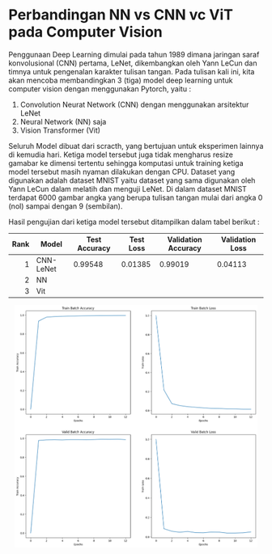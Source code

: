 # Perbandingan NN vs CNN vc ViT pada Computer Vision

Penggunaan Deep Learning dimulai pada tahun 1989 dimana jaringan saraf konvolusional (CNN) pertama, LeNet, dikembangkan oleh Yann LeCun dan timnya untuk pengenalan karakter tulisan tangan.
Pada tulisan kali ini, kita akan mencoba membandingkan 3 (tiga) model deep learning untuk computer vision dengan menggunakan Pytorch, yaitu :
1. Convolution Neurat Network (CNN) dengan menggunakan arsitektur LeNet
2. Neural Network (NN) saja
3. Vision Transformer (Vit)

Seluruh Model dibuat dari scracth, yang bertujuan untuk eksperimen lainnya di kemudia hari. Ketiga model tersebut juga tidak mengharus resize gamabar ke dimensi tertentu sehingga komputasi untuk training ketiga model tersebut masih nyaman dilakukan dengan CPU. Dataset yang digunakan adalah dataset MNIST yaitu dataset yang sama digunakan oleh Yann LeCun dalam melatih dan menguji LeNet. Di dalam dataset MNIST terdapat 6000 gambar angka yang berupa tulisan tangan mulai dari angka 0 (nol) sampai dengan 9 (sembilan).

Hasil pengujian dari ketiga model tersebut ditampilkan dalam tabel berikut :

| Rank | Model     |  Test Accuracy |  Test Loss  | Validation Accuracy | Validation Loss |
|-----:|-----------|----------------|-------------|---------------------|-----------------|
|     1| CNN-LeNet | 0.99548        | 0.01385     | 0.99019             | 0.04113         |
|     2| NN        |                |             |                     |                 |
|     3| Vit       |                |             |                     |                 |

<piture>
<p align="center">
<img src="https://github.com/firstyanto/comvis/blob/main/assets/lenet_acc_loss.png" width="480" height="480"/>
</p>
</piture>
